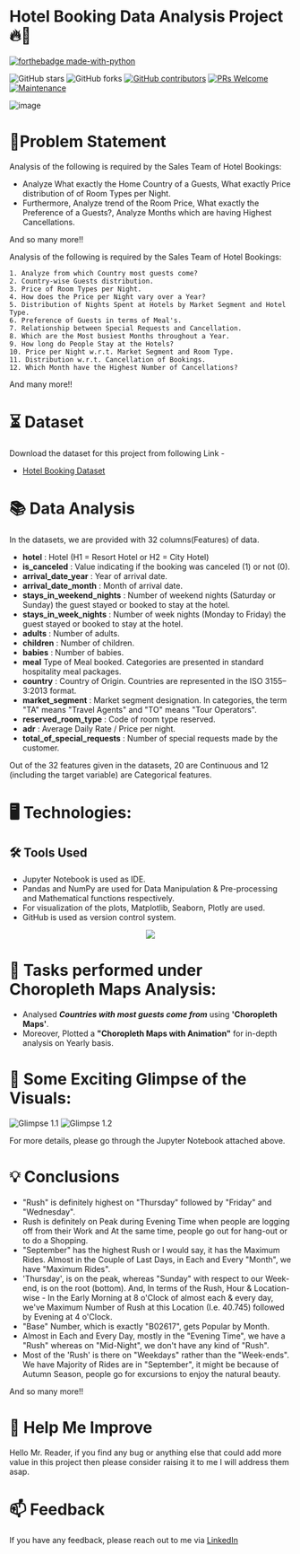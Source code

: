 
# Hotel Booking Data Analysis Project 🔥🍁

<p align="center">

  [![forthebadge made-with-python](http://ForTheBadge.com/images/badges/made-with-python.svg)](https://www.python.org/)
  
  ![GitHub stars](https://img.shields.io/github/stars/Lokesh-Attarde/Hotel_Booking_Data_Analysis)
  ![GitHub forks](https://img.shields.io/github/forks/Lokesh-Attarde/Hotel_Booking_Data_Analysis)
  [![GitHub contributors](https://img.shields.io/github/contributors/Lokesh-Attarde/Hotel_Booking_Data_Analysis.svg)](https://GitHub.com/Lokesh-Attarde/Hotel_Booking_Data_Analysis/graphs/contributors/)
  [![PRs Welcome](https://img.shields.io/badge/PRs-welcome-brightgreen.svg?style=flat-square)](http://makeapullrequest.com)
  [![Maintenance](https://img.shields.io/badge/Maintained%3F-yes-green.svg)](https://GitHub.com/Naereen/StrapDown.js/graphs/commit-activity)
</p>  

![image](https://user-images.githubusercontent.com/84115928/140745716-6591df44-5f14-47e4-a557-6959f9591fd3.jpg)

# 📝Problem Statement
Analysis of the following is required by the Sales Team of Hotel Bookings:
- Analyze What exactly the Home Country of a Guests, What exactly Price distribution of of Room Types per Night.
- Furthermore, Analyze trend of the Room Price, What exactly the Preference of a Guests?, Analyze Months which are having Highest Cancellations.

And so many more!!


Analysis of the following is required by the Sales Team of Hotel Bookings:

    1. Analyze from which Country most guests come?
    2. Country-wise Guests distribution.
    3. Price of Room Types per Night.
    4. How does the Price per Night vary over a Year?
    5. Distribution of Nights Spent at Hotels by Market Segment and Hotel Type.
    6. Preference of Guests in terms of Meal's.
    7. Relationship between Special Requests and Cancellation.
    8. Which are the Most busiest Months throughout a Year.
    9. How long do People Stay at the Hotels?
    10. Price per Night w.r.t. Market Segment and Room Type.
    11. Distribution w.r.t. Cancellation of Bookings.
    12. Which Month have the Highest Number of Cancellations?

And many more!!

# ⏳ Dataset
Download the dataset for this project from following Link -
* [Hotel Booking Dataset](https://github.com/Lokesh-Attarde/Hotel_Booking_Data_Analysis/blob/305582b840d1dccedb983e1c9afaf66e42946588/hotel_bookings.csv)

# 📚 Data Analysis
In the datasets, we are provided with 32 columns(Features) of data.

* **hotel** : Hotel (H1 = Resort Hotel or H2 = City Hotel)
* **is_canceled** : Value indicating if the booking was canceled (1) or not (0).
* **arrival_date_year** : Year of arrival date.
* **arrival_date_month** : Month of arrival date.
* **stays_in_weekend_nights** : Number of weekend nights (Saturday or Sunday) the guest stayed or booked to stay at the hotel.
* **stays_in_week_nights** : Number of week nights (Monday to Friday) the guest stayed or booked to stay at the hotel.
* **adults** : Number of adults.
* **children** : Number of children.
* **babies** : Number of babies.
* **meal** Type of Meal booked. Categories are presented in standard hospitality meal packages.
* **country** : Country of Origin. Countries are represented in the ISO 3155–3:2013 format.
* **market_segment** : Market segment designation. In categories, the term "TA" means "Travel Agents" and "TO" means "Tour Operators".
* **reserved_room_type** : Code of room type reserved.
* **adr** : Average Daily Rate / Price per night.
* **total_of_special_requests** : Number of special requests made by the customer.

Out of the 32 features given in the datasets, 20 are Continuous and 12 (including the target variable) are Categorical features.

# 🖥️ Technologies:
## 🛠️ Tools Used
* Jupyter Notebook is used as IDE.
* Pandas and NumPy are used for Data Manipulation & Pre-processing and Mathematical functions respectively.
* For visualization of the plots, Matplotlib, Seaborn, Plotly are used.
* GitHub is used as version control system.

<p align="center">
  <img src="https://user-images.githubusercontent.com/84115928/141269995-77714aa7-9b0c-4b11-a94c-e1639a0a743b.png">
</p>

# 🎉 Tasks performed under Choropleth Maps Analysis:
* Analysed ***Countries with most guests come from*** using **'Choropleth Maps'**.
* Moreover, Plotted a **"Choropleth Maps with Animation"** for in-depth analysis on Yearly basis.

# 🌱 Some Exciting Glimpse of the Visuals:

![Glimpse 1.1](https://user-images.githubusercontent.com/84115928/141292807-6c303db3-18ad-4f1c-a2dd-ba7fa235aa54.gif) ![Glimpse 1.2](https://user-images.githubusercontent.com/84115928/141292821-09ceff13-b6d9-423e-b891-7c4507af15d7.gif)

For more details, please go through the Jupyter Notebook attached above.

# 💡 Conclusions
* "Rush" is definitely highest on "Thursday" followed by "Friday" and "Wednesday".
* Rush is definitely on Peak during Evening Time when people are logging off from their Work and At the same time, people go out for hang-out or to do a Shopping.
* "September" has the highest Rush or I would say, it has the Maximum Rides.
  Almost in the Couple of Last Days, in Each and Every "Month", we have "Maximum Rides".
* 'Thursday', is on the peak, whereas "Sunday" with respect to our Week-end, is on the root (bottom).
  And, In terms of the Rush, Hour & Location-wise - In the Early Morning at 8 o'Clock of almost each & every day, we've Maximum Number of Rush at this Location (I.e. 40.745) followed by Evening at 4 o'Clock.
* "Base" Number, which is exactly "B02617", gets Popular by Month.
* Almost in Each and Every Day, mostly in the "Evening Time", we have a "Rush" whereas on "Mid-Night", we don't have any kind of "Rush".
* Most of the 'Rush' is there on "Weekdays" rather than the "Week-ends".
  We have Majority of Rides are in "September", it might be because of Autumn Season, people go for excursions to enjoy the natural beauty.

And so many more!!

# 🎉 Help Me Improve
Hello Mr. Reader, if you find any bug or anything else that could add more value in this project then please consider raising it to me I will address them asap.
  
# 📫 Feedback
If you have any feedback, please reach out to me via [LinkedIn](https://www.linkedin.com/in/lokesh-attarde-145086141/)
